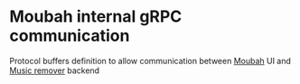 # Moubah internal gRPC communication

Protocol buffers definition to allow communication between [Moubah](https://github.com/karim-bouchez/moubah) UI and [Music remover](https://github.com/karim-bouchez/music-remover) backend
